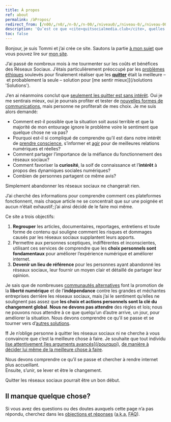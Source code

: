 ```yaml
---
title: À propos
ref: about
permalink: /àPropos/
redirect_from: [/n00/,/n0/,/n-0/,/n-00/,/niveau0/,/niveau-0/,/niveau-00/,/niveau00/]
description: 'Qu’est ce que <cite>quitsocialmedia.club</cite>, quelles sont ses origines et quel sont ses objectifs.'
toc: false
---
```

Bonjour, je suis Tommi et j’ai crée ce site. Sautons la partie [à mon sujet](https://tommi.space/about 'About - tommi.space') que vous pouvez lire sur [mon site](https://tommi.space/ 'tommi.space, Tommi’s personal website').

J’ai passé de nombreux mois à me tourmenter sur les coûts et bénéfices des Réseaux Sociaux. J’étais particulièrement préoccupé par les [problèmes éthiques](/why) soulevés pour finalement réaliser que les [**quitter**](/quitter 'Quit') était la meilleure – et probablement la seule – solution pour [me sentir mieux]](/solutions 'Solutions').

J’en ai néanmoins conclut que <u>seulement les quitter est sans intérêt</u>. Oui je me sentirais mieux, oui je pourrais profiter et tester de [nouvelles formes de communications](/solutions), mais personne ne profiterait de mes choix. Je me suis alors demandé:

- Comment est-il possible que la situation soit aussi terrible et que la majorité de mon entourage ignore le problème voire le sentiment que quelque chose ne va pas?
- Pourquoi est-il si compliqué de comprendre qu’il est dans notre intérêt de [prendre conscience](/pourquoi 'Pourquoi'), s’informer et [agir](/chemin 'Chamin') pour de meilleures relations numériques et réelles?
- Comment partager l’importance de la méfiance du fonctionnement des réseaux sociaux?
- Comment favoriser la **curiosité**, la soif de connaissance et l’**intérêt** à propos des dynamiques sociales numériques?
- Combien de personnes partagent ce même avis?

Simplement abandonner les réseaux sociaux ne changerait rien.

J’ai cherché des informations pour comprendre comment ces plateformes fonctionnent, mais chaque article ne se concentrait que sur une poignée et aucun n’était exhaustif; j’ai ainsi décidé de le faire moi même.

Ce site a trois objectifs:

1. **Regrouper** les articles, documentaires, reportages, entretiens et toute forme de contenu qui souligne comment les risques et dommages causés par les réseaux sociaux supplantent leurs apports.
1. Permettre aux personnes sceptiques, indifférentes et inconscientes, utilisant ces services de comprendre que les **choix personnels sont fondamentaux** pour améliorer l’expérience numérique et améliorer internet.
1. **Devenir un lieu de référence** pour les personnes ayant abandonné les réseaux sociaux, leur fournir un moyen clair et détaillé de partager leur opinion.

Je sais que de nombreuses [communautés alternatives](/communities 'Internet Freedom communities') font la promotion de la **liberté numérique** et de l’**indépendance** contre les grandes et méchantes entreprises derrière les réseaux sociaux, mais j’ai le sentiment qu’elles ne soulignent pas assez que **les choix et actions personnels sont la clé du changement global**. **Nous ne devons pas attendre** des règles et lois; nous ne pouvons nous attendre à ce que quelqu’un d’autre arrive, un jour, pour améliorer la situation. Nous devons comprendre ce qu’il se passe et se tourner vers d’[autres solutions](/solutions 'Solutions').

<div class='red box'>
	<b>!!</b> Je n’oblige personne à quitter les réseaux sociaux ni ne cherche à vous convaincre que c’est la meilleure chose à faire. Je souhaite que tout individu <U>lise attentivement [les arguments avancés](/pourquoi)</u>, <u>de manière à décider lui même de la meilleure chose à faire</u>.
</div>

Nous devons comprendre ce qu’il se passe et chercher à rendre internet plus accueillant.  
Ensuite, s’unir, se lever et être le changement.

Quitter les réseaux sociaux pourrait être un bon début.

## Il manque quelque chose?

Si vous avez des questions ou des doutes auxquels cette page n’a pas répondu, cherchez dans les [objections et réponses](/objections 'Objections and Replies') (<abbr title='Also Known As'>a.k.a.</abbr> <abbr title='Frequently Asked Questions'>FAQ</abbr>).
